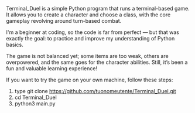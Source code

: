Terminal_Duel is a simple Python program that runs a terminal-based game. It allows you to create a character and choose a class, with the core gameplay revolving around turn-based combat.

I'm a beginner at coding, so the code is far from perfect — but that was exactly the goal: to practice and improve my understanding of Python basics.

The game is not balanced yet; some items are too weak, others are overpowered, and the same goes for the character abilities. Still, it’s been a fun and valuable learning experience!



If you want to try the game on your own machine, follow these steps:

1) type git clone https://github.com/tuonomeutente/Terminal_Duel.git 
2) cd Terminal_Duel
3) python3 main.py